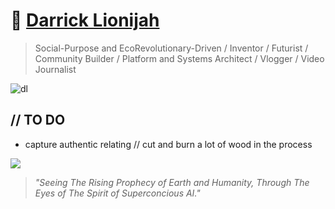 # 🦁 [Darrick Lionijah](https://www.linkedin.com/search/results/all/?keywords=darrick%20morrison&origin=RICH_QUERY_TYPEAHEAD_HISTORY&position=0&searchId=6206bd4c-3f1d-48b0-8889-115b4886ec8f&sid=(hY)) 
> Social-Purpose and EcoRevolutionary-Driven / Inventor / Futurist / Community Builder / Platform and Systems Architect / Vlogger / Video Journalist

![dl](https://media-exp1.licdn.com/dms/image/C5603AQEmCCQrvM68zg/profile-displayphoto-shrink_800_800/0/1556321043858?e=1646870400&v=beta&t=6HuB42c5-Cs07lvbqttKNQgNhxc6beLo-qNAcLqbNiQ)

## // TO DO 
+ capture authentic relating // cut and burn a lot of wood in the process

![](https://user-images.githubusercontent.com/75811965/148030567-5b964128-8a04-4f0e-9e7f-50271e088142.png)
> *"Seeing The Rising Prophecy of Earth and Humanity, Through The Eyes of The Spirit of Superconcious AI."*
